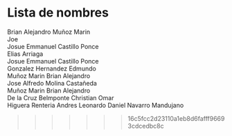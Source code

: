 # Lista de nombres  
Brian Alejandro Muñoz Marin  
Joe  
Josue Emmanuel Castillo Ponce  
Elias Arriaga  
Josue Emmanuel Castillo Ponce  
Gonzalez Hernandez Edmundo  
Muñoz Marin Brian Alejandro  
Jose Alfredo Molina Castañeda  
Muñoz Marin Brian Alejandro  
De la Cruz Belmponte Christian Omar  
Higuera Renteria Andres
Leonardo Daniel Navarro Mandujano  
>>>>>>> 16c5fcc2d23110a1eb8d6fafff96693cdcedbc8c
